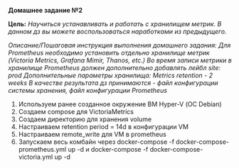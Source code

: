 **Домашнее задание №2**

**Цель:**
*Научиться устанавливать и работать с хранилищем метрик.
В данном дз вы можете воспользоваться наработками из предыдущего.*


*Описание/Пошаговая инструкция выполнения домашнего задания:
Для Prometheus необходимо установить отдельно хранилище метрик (Victoria Metrics, Grafana Mimir, Thanos, etc.)
Во время записи метрики в хранилище Prometheus должен дополнительно добавлять лейбл site: prod
Дополнительные параметры хранилища:
Metrics retention - 2 weeks
В качестве результата дз принимаются - файл конфигурации системы хранения, файл конфигурации Prometheus*

1. Используем ранее созданное окружение ВМ Hyper-V (ОС Debian)
2. Создаем compose для VictoriaMetrics
3. Создаем директорию для хранения volume
4. Настраиваем retention period = 14d в конфигурации VM
5. Настраиваем remote_write для VM в prometheus
6. Запускаем весь комбайн через docker-compose -f docker-compose-prometheus.yml up -d и docker-compose -f docker-compose-victoria.yml up -d
